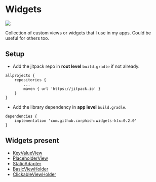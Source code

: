 # Widgets
[![](https://jitpack.io/v/corphish/widgets-ktx.svg)](https://jitpack.io/#corphish/widgets-ktx)

Collection of custom views or widgets that I use in my apps.
Could be useful for others too.

## Setup
- Add the jitpack repo in __root level__ `build.gradle` if not already.
```
allprojects {
	repositories {
		...
		maven { url 'https://jitpack.io' }
	}
}
```
- Add the library dependency in __app level__ `build.gradle`.
```
dependencies {
	implementation 'com.github.corphish:widgets-ktx:0.2.0'
}
```

## Widgets present
- [KeyValueView](https://github.com/corphish/widgets-ktx/blob/master/widgets-ktx/docs/KeyValueView.md)
- [PlaceholderView](https://github.com/corphish/widgets-ktx/blob/master/widgets-ktx/docs/PlaceholderView.md)
- [StaticAdapter](https://github.com/corphish/widgets-ktx/blob/master/widgets-ktx/docs/StaticAdapter.md)
- [BasicViewHolder](https://github.com/corphish/widgets-ktx/blob/master/widgets-ktx/docs/BasicViewHolder.md)
- [ClickableViewHolder](https://github.com/corphish/widgets-ktx/blob/master/widgets-ktx/docs/ClickableViewHolder.md)
